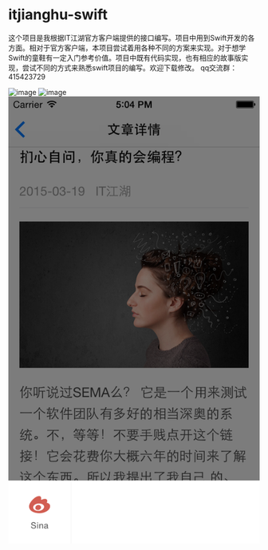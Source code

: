 # itjianghu-swift
这个项目是我根据IT江湖官方客户端提供的接口编写。项目中用到Swift开发的各方面。相对于官方客户端，本项目尝试着用各种不同的方案来实现。对于想学Swift的童鞋有一定入门参考价值。项目中既有代码实现，也有相应的故事版实现，尝试不同的方式来熟悉swift项目的编写。欢迎下载修改。
qq交流群：415423729

![image](https://github.com/huang303513/itjianghu-swift/master/itjh/1.png)
![image](https://github.com/huang303513/itjianghu-swift/raw/master/itjh/screenShoot/2.png)
![image](https://github.com/huang303513/itjianghu-swift/raw/master/itjh/3.png)




